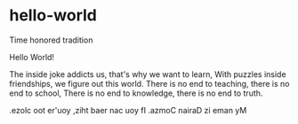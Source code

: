 # hello-world
Time honored tradition

Hello World!

The inside joke addicts us, that's why we want to learn,
With puzzles inside friendships, we figure out this world.
There is no end to teaching, there is no end to school,
There is no end to knowledge, there is no end to truth.

.ezolc oot er'uoy ,ziht baer nac uoy fI .azmoC nairaD zi eman yM

